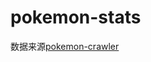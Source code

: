 # pokemon-stats

数据来源[pokemon-crawler](https://github.com/ezra1218/pokemon-crawler/blob/master/pokemons-scrapy/POKEMONS_STATS.csv)

